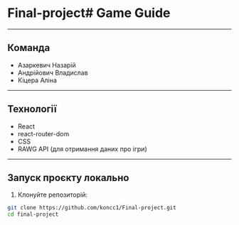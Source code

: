 # Final-project# Game Guide


---

## Команда

- Азаркевич Назарій
- Андрійович Владислав
- Кіцера Аліна

---

## Технології

- React
- react-router-dom
- CSS
- RAWG API (для отримання даних про ігри)  

---

## Запуск проєкту локально

1. Клонуйте репозиторій:

```bash
git clone https://github.com/koncc1/Final-project.git
cd final-project
